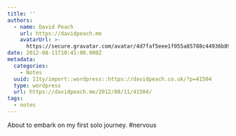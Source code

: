 ```yaml
---
title: ''
authors:
  - name: David Peach
    url: https://davidpeach.me
    avatarUrl: >-
      https://secure.gravatar.com/avatar/4d7faf5eee1f055a85788c44936b8995eaab6dfb004e7854ec747ccb272e91ee?s=96&d=mm&r=g
date: 2012-08-11T10:41:00.000Z
metadata:
  categories:
    - Notes
  uuid: 11ty/import::wordpress::https://davidpeach.co.uk/?p=41504
  type: wordpress
  url: https://davidpeach.me/2012/08/11/41504/
tags:
  - notes
---
```

About to embark on my first solo journey. #nervous